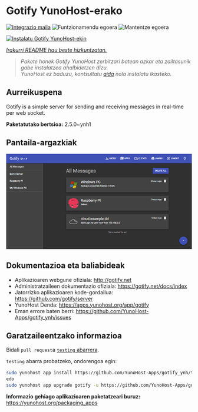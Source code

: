 <!--
Ohart ongi: README hau automatikoki sortu da <https://github.com/YunoHost/apps/tree/master/tools/readme_generator>ri esker
EZ editatu eskuz.
-->

# Gotify YunoHost-erako

[![Integrazio maila](https://dash.yunohost.org/integration/gotify.svg)](https://dash.yunohost.org/appci/app/gotify) ![Funtzionamendu egoera](https://ci-apps.yunohost.org/ci/badges/gotify.status.svg) ![Mantentze egoera](https://ci-apps.yunohost.org/ci/badges/gotify.maintain.svg)

[![Instalatu Gotify YunoHost-ekin](https://install-app.yunohost.org/install-with-yunohost.svg)](https://install-app.yunohost.org/?app=gotify)

*[Irakurri README hau beste hizkuntzatan.](./ALL_README.md)*

> *Pakete honek Gotify YunoHost zerbitzari batean azkar eta zailtasunik gabe instalatzea ahalbidetzen dizu.*  
> *YunoHost ez baduzu, kontsultatu [gida](https://yunohost.org/install) nola instalatu ikasteko.*

## Aurreikuspena

Gotify is a simple server for sending and receiving messages in real-time per web socket.


**Paketatutako bertsioa:** 2.5.0~ynh1

## Pantaila-argazkiak

![Gotify(r)en pantaila-argazkia](./doc/screenshots/ui.png)

## Dokumentazioa eta baliabideak

- Aplikazioaren webgune ofiziala: <http://gotify.net>
- Administratzaileen dokumentazio ofiziala: <https://gotify.net/docs/index>
- Jatorrizko aplikazioaren kode-gordailua: <https://github.com/gotify/server>
- YunoHost Denda: <https://apps.yunohost.org/app/gotify>
- Eman errore baten berri: <https://github.com/YunoHost-Apps/gotify_ynh/issues>

## Garatzaileentzako informazioa

Bidali `pull request`a [`testing` abarrera](https://github.com/YunoHost-Apps/gotify_ynh/tree/testing).

`testing` abarra probatzeko, ondorengoa egin:

```bash
sudo yunohost app install https://github.com/YunoHost-Apps/gotify_ynh/tree/testing --debug
edo
sudo yunohost app upgrade gotify -u https://github.com/YunoHost-Apps/gotify_ynh/tree/testing --debug
```

**Informazio gehiago aplikazioaren paketatzeari buruz:** <https://yunohost.org/packaging_apps>
